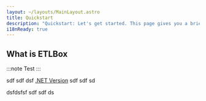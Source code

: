 ```yaml
---
layout: ~/layouts/MainLayout.astro
title: Quickstart
description: "Quickstart: Let's get started. This page gives you a brief overview of the basic concepts and usage."
i18nReady: true
---
```


## What is ETLBox

:::note
Test
:::

sdf sdf dsf  [.NET Version](EXTERNAL:https://docs.microsoft.com/en-us/dotnet/standard/net-standard#net-implementation-support)  sdf sdf sd


dsfdsfsf sdf sdf ds